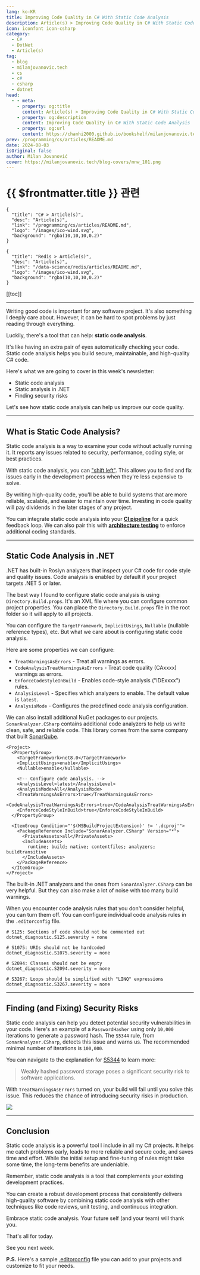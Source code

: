 ```yaml
---
lang: ko-KR
title: Improving Code Quality in C# With Static Code Analysis
description: Article(s) > Improving Code Quality in C# With Static Code Analysis
icon: iconfont icon-csharp
category: 
  - C#
  - DotNet
  - Article(s)
tag: 
  - blog
  - milanjovanovic.tech
  - cs
  - c#
  - csharp
  - dotnet
head:
  - - meta:
    - property: og:title
      content: Article(s) > Improving Code Quality in C# With Static Code Analysis
    - property: og:description
      content: Improving Code Quality in C# With Static Code Analysis
    - property: og:url
      content: https://chanhi2000.github.io/bookshelf/milanjovanovic.tech/improving-code-quality-in-csharp-with-static-code-analysis.html
prev: /programming/cs/articles/README.md
date: 2024-08-03
isOriginal: false
author: Milan Jovanović
cover: https://milanjovanovic.tech/blog-covers/mnw_101.png
---
```


# {{ $frontmatter.title }} 관련

```component VPCard
{
  "title": "C# > Article(s)",
  "desc": "Article(s)",
  "link": "/programming/cs/articles/README.md",
  "logo": "/images/ico-wind.svg",
  "background": "rgba(10,10,10,0.2)"
}
```

```component VPCard
{
  "title": "Redis > Article(s)",
  "desc": "Article(s)",
  "link": "/data-science/redis/articles/README.md",
  "logo": "/images/ico-wind.svg",
  "background": "rgba(10,10,10,0.2)"
}
```

[[toc]]

---

<SiteInfo
  name="Improving Code Quality in C# With Static Code Analysis"
  desc="Static code analysis helps you build secure, maintainable, and high-quality C# code. In this week's newsletter, we'll explore how to integrate it into your .NET projects."
  url="https://milanjovanovic.tech/blog/improving-code-quality-in-csharp-with-static-code-analysis/"
  logo="https://milanjovanovic.tech/profile_favicon.png"
  preview="https://milanjovanovic.tech/blog-covers/mnw_101.png"/>

Writing good code is important for any software project. It's also something I deeply care about. However, it can be hard to spot problems by just reading through everything.

Luckily, there's a tool that can help: **static code analysis**.

It's like having an extra pair of eyes automatically checking your code. Static code analysis helps you build secure, maintainable, and high-quality C# code.

Here's what we are going to cover in this week's newsletter:

- Static code analysis
- Static analysis in .NET
- Finding security risks

Let's see how static code analysis can help us improve our code quality.

---

## What is Static Code Analysis?

Static code analysis is a way to examine your code without actually running it. It reports any issues related to security, performance, coding style, or best practices.

With static code analysis, you can [<FontIcon icon="fa-brands fa-wikipedia-w"/>"shift left"](https://en.wikipedia.org/wiki/Shift-left_testing). This allows you to find and fix issues early in the development process when they're less expensive to solve.

By writing high-quality code, you'll be able to build systems that are more reliable, scalable, and easier to maintain over time. Investing in code quality will pay dividends in the later stages of any project.

You can integrate static code analysis into your [**CI pipeline**](/milanjovanovic.tech/how-to-build-ci-cd-pipeline-with-github-actions-and-dotnet.md) for a quick feedback loop. We can also pair this with [**architecture testing**](/milanjovanovic.tech/shift-left-with-architecture-testing-in-dotnet.md) to enforce additional coding standards.

---

## Static Code Analysis in .NET

.NET has built-in Roslyn analyzers that inspect your C# code for code style and quality issues. Code analysis is enabled by default if your project targets .NET 5 or later.

The best way I found to configure static code analysis is using `Directory.Build.props`. It's an XML file where you can configure common project properties. You can place the `Directory.Build.props` file in the root folder so it will apply to all projects.

You can configure the `TargetFramework`, `ImplicitUsings`, `Nullable` (nullable reference types), etc. But what we care about is configuring static code analysis.

Here are some properties we can configure:

- `TreatWarningsAsErrors` - Treat all warnings as errors.
- `CodeAnalysisTreatWarningsAsErrors` - Treat code quality (CAxxxx) warnings as errors.
- `EnforceCodeStyleInBuild` - Enables code-style analysis ("IDExxxx") rules.
- `AnalysisLevel` - Specifies which analyzers to enable. The default value is `latest`.
- `AnalysisMode` - Configures the predefined code analysis configuration.

We can also install additional NuGet packages to our projects. `SonarAnalyzer.CSharp` contains additional code analyzers to help us write clean, safe, and reliable code. This library comes from the same company that built [<FontIcon icon="fas fa-globe"/>SonarQube](https://sonarsource.com/products/sonarqube/).

```xml{8-12,16}
<Project>
  <PropertyGroup>
    <TargetFramework>net8.0</TargetFramework>
    <ImplicitUsings>enable</ImplicitUsings>
    <Nullable>enable</Nullable>

    <!-- Configure code analysis. -->
    <AnalysisLevel>latest</AnalysisLevel>
    <AnalysisMode>All</AnalysisMode>
    <TreatWarningsAsErrors>true</TreatWarningsAsErrors>
    <CodeAnalysisTreatWarningsAsErrors>true</CodeAnalysisTreatWarningsAsErrors>
    <EnforceCodeStyleInBuild>true</EnforceCodeStyleInBuild>
  </PropertyGroup>

  <ItemGroup Condition="'$(MSBuildProjectExtension)' != '.dcproj'">
    <PackageReference Include="SonarAnalyzer.CSharp" Version="*">
      <PrivateAssets>all</PrivateAssets>
      <IncludeAssets>
        runtime; build; native; contentfiles; analyzers; buildtransitive
      </IncludeAssets>
    </PackageReference>
  </ItemGroup>
</Project>
```

The built-in .NET analyzers and the ones from `SonarAnalyzer.CSharp` can be very helpful. But they can also make a lot of noise with too many build warnings.

When you encounter code analysis rules that you don't consider helpful, you can turn them off. You can configure individual code analysis rules in the `.editorconfig` file.

```
# S125: Sections of code should not be commented out
dotnet_diagnostic.S125.severity = none

# S1075: URIs should not be hardcoded
dotnet_diagnostic.S1075.severity = none

# S2094: Classes should not be empty
dotnet_diagnostic.S2094.severity = none

# S3267: Loops should be simplified with "LINQ" expressions
dotnet_diagnostic.S3267.severity = none
```

---

## Finding (and Fixing) Security Risks

Static code analysis can help you detect potential security vulnerabilities in your code. Here's an example of a `PasswordHasher` using only `10,000` iterations to generate a password hash. The `S5344` rule, from `SonarAnalyzer.CSharp`, detects this issue and warns us. The recommended minimal number of iterations is `100,000`.

You can navigate to the explanation for [<FontIcon icon="fas fa-globe"/>S5344](https://rules.sonarsource.com/csharp/RSPEC-5344) to learn more:

> Weakly hashed password storage poses a significant security risk to software applications.

With `TreatWarningsAsErrors` turned on, your build will fail until you solve this issue. This reduces the chance of introducing security risks in production.

![](https://milanjovanovic.tech/blogs/mnw_101/static_code_analysis.png?imwidth=1920)

---

## Conclusion

Static code analysis is a powerful tool I include in all my C# projects. It helps me catch problems early, leads to more reliable and secure code, and saves time and effort. While the initial setup and fine-tuning of rules might take some time, the long-term benefits are undeniable.

Remember, static code analysis is a tool that complements your existing development practices.

You can create a robust development process that consistently delivers high-quality software by combining static code analysis with other techniques like code reviews, unit testing, and continuous integration.

Embrace static code analysis. Your future self (and your team) will thank you.

That's all for today.

See you next week.

**P.S.** Here's a sample [<FontIcon icon="iconfont icon-github"/>.editorconfig](https://gist.github.com/m-jovanovic/417b7d0a641d7dd7d1972550fba298db) file you can add to your projects and customize to fit your needs.

